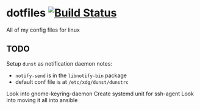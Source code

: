 # dotfiles [![Build Status][ci-image]][ci-url]
All of my config files for linux


## TODO
Setup `dunst` as notification daemon
notes:
  - `notify-send` is in the `libnotify-bin` package
  - default conf file is at `/etc/xdg/dunst/dunstrc`

Look into gnome-keyring-daemon
Create systemd unit for ssh-agent
Look into moving it all into ansible

[ci-url]: https://travis-ci.com/gurpreetatwal/dotfiles
[ci-image]: https://travis-ci.com/gurpreetatwal/dotfiles.svg?branch=master
